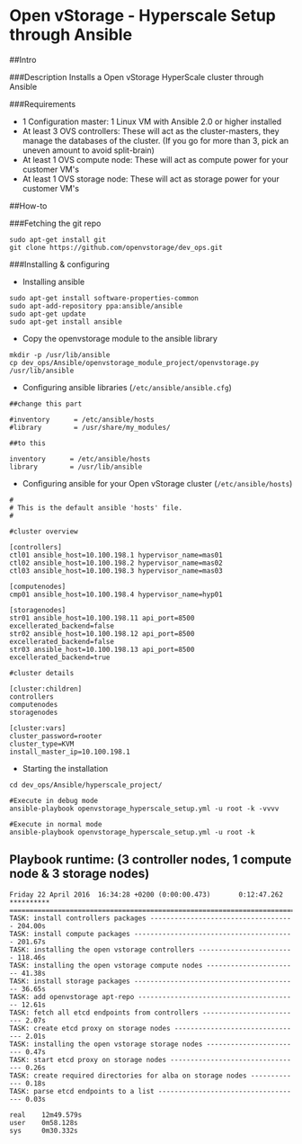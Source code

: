 # Open vStorage - Hyperscale Setup through Ansible

##Intro

###Description
Installs a Open vStorage HyperScale cluster through Ansible

###Requirements
* 1 Configuration master: 1 Linux VM with Ansible 2.0 or higher installed
* At least 3 OVS controllers: These will act as the cluster-masters, they manage the databases of the cluster. (If you go for more than 3, pick an uneven amount to avoid split-brain)
* At least 1 OVS compute node: These will act as compute power for your customer VM's
* At least 1 OVS storage node: These will act as storage power for your customer VM's

##How-to

###Fetching the git repo

```
sudo apt-get install git
git clone https://github.com/openvstorage/dev_ops.git
```

###Installing & configuring

* Installing ansible
```
sudo apt-get install software-properties-common
sudo apt-add-repository ppa:ansible/ansible
sudo apt-get update
sudo apt-get install ansible
```

* Copy the openvstorage module to the ansible library

```
mkdir -p /usr/lib/ansible
cp dev_ops/Ansible/openvstorage_module_project/openvstorage.py /usr/lib/ansible
```

* Configuring ansible libraries (`/etc/ansible/ansible.cfg`)
```
##change this part
 
#inventory      = /etc/ansible/hosts
#library        = /usr/share/my_modules/
 
##to this
 
inventory      = /etc/ansible/hosts
library        = /usr/lib/ansible
```

* Configuring ansible for your Open vStorage cluster (`/etc/ansible/hosts`)
```
#
# This is the default ansible 'hosts' file.
#

#cluster overview

[controllers]
ctl01 ansible_host=10.100.198.1 hypervisor_name=mas01
ctl02 ansible_host=10.100.198.2 hypervisor_name=mas02
ctl03 ansible_host=10.100.198.3 hypervisor_name=mas03

[computenodes]
cmp01 ansible_host=10.100.198.4 hypervisor_name=hyp01

[storagenodes]
str01 ansible_host=10.100.198.11 api_port=8500 excellerated_backend=false
str02 ansible_host=10.100.198.12 api_port=8500 excellerated_backend=false
str03 ansible_host=10.100.198.13 api_port=8500 excellerated_backend=true

#cluster details

[cluster:children]
controllers
computenodes
storagenodes

[cluster:vars]
cluster_password=rooter
cluster_type=KVM
install_master_ip=10.100.198.1
```

* Starting the installation
```
cd dev_ops/Ansible/hyperscale_project/
 
#Execute in debug mode
ansible-playbook openvstorage_hyperscale_setup.yml -u root -k -vvvv
 
#Execute in normal mode
ansible-playbook openvstorage_hyperscale_setup.yml -u root -k
```

## Playbook runtime: (3 controller nodes, 1 compute node & 3 storage nodes)
```
Friday 22 April 2016  16:34:28 +0200 (0:00:00.473)       0:12:47.262 ********** 
=============================================================================== 
TASK: install controllers packages ------------------------------------ 204.00s
TASK: install compute packages ---------------------------------------- 201.67s
TASK: installing the open vstorage controllers ------------------------ 118.46s
TASK: installing the open vstorage compute nodes ----------------------- 41.38s
TASK: install storage packages ----------------------------------------- 36.65s
TASK: add openvstorage apt-repo ---------------------------------------- 12.61s
TASK: fetch all etcd endpoints from controllers ------------------------- 2.07s
TASK: create etcd proxy on storage nodes -------------------------------- 2.01s
TASK: installing the open vstorage storage nodes ------------------------ 0.47s
TASK: start etcd proxy on storage nodes --------------------------------- 0.26s
TASK: create required directories for alba on storage nodes ------------- 0.18s
TASK: parse etcd endpoints to a list ------------------------------------ 0.03s

real    12m49.579s
user    0m58.128s
sys     0m30.332s
```
